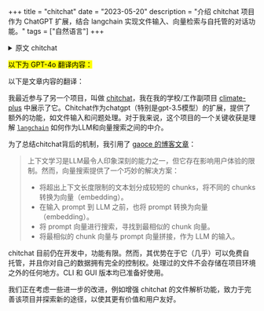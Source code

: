 +++
title = "chitchat"
date = "2023-05-20"
description = "介绍 chitchat 项目作为 ChatGPT 扩展，结合 langchain 实现文件输入、向量检索与自托管的对话功能。"
tags = ["自然语言"]
+++

<details>
<summary>原文 chitchat</summary>
I recently worked on another project called [chitchat](https://github.com/rexarski/chitchat), which I featured in my school/work side project [climate-plus](https://github.com/rexarski/climate-plus). Chitchat serves as an extension to the chatgpt (gpt-3.5 model, in particular) and offers additional functionalities like file input and question handling. One of the key takeaways from this project, for me, was understanding how [`langchain`](https://github.com/hwchase17/langchain) acts as the intermediary between LLM and vector search.

To summarize the mechanism behind chitchat, I'll quote [gaoce's blog post](http://gaocegege.com/Blog/vector) here:

> Context-learning is one of the most impressive abilities of LLM, but it comes with limitations that affect the user experience. However, vector search provides a clever workaround:
>
> - Divide text that exceeds the context length into shorter chunks and convert these chunks into vectors (embeddings).
> - Convert the input prompt into a vector (embedding) before sending it to LLM.
> - Perform a search on the prompt vector to find the most similar chunk vector.
> - Concatenate the most similar chunk vector with the prompt vector, and use it as input for LLM.

chitchat is currently a work-in-progress with limited functionality. However, the advantage is that it's (almost) free for self-host, and you have complete control over your own data. The processed files are not stored anywhere other than within the project's environment. Both CLI and GUI versions are ready for use.

Some further improvements are in consideration, such as enhancing the file parsing functionality of chitchat. I am dedicated to refining the project and exploring new avenues to make it even more valuable and user-friendly.
</details>

<mark>以下为 GPT-4o 翻译内容：</mark>

以下是文章内容的翻译：

我最近参与了另一个项目，叫做 [chitchat](https://github.com/rexarski/chitchat)，我在我的学校/工作副项目 [climate-plus](https://github.com/rexarski/climate-plus) 中展示了它。Chitchat作为chatgpt（特别是gpt-3.5模型）的扩展，提供了额外的功能，如文件输入和问题处理。对于我来说，这个项目的一个关键收获是理解 [`langchain`](https://github.com/hwchase17/langchain) 如何作为LLM和向量搜索之间的中介。

为了总结chitchat背后的机制，我引用了 [gaoce 的博客文章](http://gaocegege.com/Blog/vector)：

> 上下文学习是LLM最令人印象深刻的能力之一，但它存在影响用户体验的限制。然而，向量搜索提供了一个巧妙的解决方案：
>
> - 将超出上下文长度限制的文本划分成较短的 chunks，将不同的 chunks 转换为向量（embedding）。
> - 在输入 prompt 到 LLM 之前，也将 prompt 转换为向量（embedding）。
> - 将 prompt 向量进行搜索，寻找到最相似的 chunk 向量。
> - 将最相似的 chunk 向量与 prompt 向量拼接，作为 LLM 的输入。

chitchat 目前仍在开发中，功能有限。然而，其优势在于它（几乎）可以免费自托管，并且你对自己的数据拥有完全的控制权。处理过的文件不会存储在项目环境之外的任何地方。CLI 和 GUI 版本均已准备好使用。

我们正在考虑一些进一步的改进，例如增强 chitchat 的文件解析功能，致力于完善该项目并探索新的途径，以使其更有价值和用户友好。
